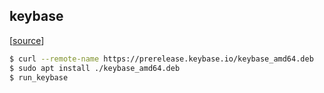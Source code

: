 ## keybase

[[source](https://keybase.io/docs/the_app/install_linux)]

```bash
$ curl --remote-name https://prerelease.keybase.io/keybase_amd64.deb
$ sudo apt install ./keybase_amd64.deb
$ run_keybase
```
